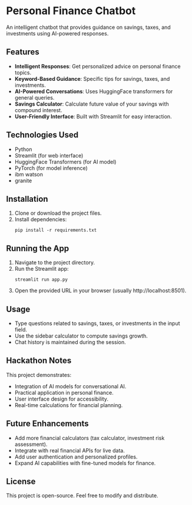 # Personal Finance Chatbot

An intelligent chatbot that provides guidance on savings, taxes, and investments using AI-powered responses.

## Features

- **Intelligent Responses**: Get personalized advice on personal finance topics.
- **Keyword-Based Guidance**: Specific tips for savings, taxes, and investments.
- **AI-Powered Conversations**: Uses HuggingFace transformers for general queries.
- **Savings Calculator**: Calculate future value of your savings with compound interest.
- **User-Friendly Interface**: Built with Streamlit for easy interaction.

## Technologies Used

- Python
- Streamlit (for web interface)
- HuggingFace Transformers (for AI model)
- PyTorch (for model inference)
- ibm watson
- granite

## Installation

1. Clone or download the project files.
2. Install dependencies:
   ```
   pip install -r requirements.txt
   ```

## Running the App

1. Navigate to the project directory.
2. Run the Streamlit app:
   ```
   streamlit run app.py
   ```
3. Open the provided URL in your browser (usually http://localhost:8501).

## Usage

- Type questions related to savings, taxes, or investments in the input field.
- Use the sidebar calculator to compute savings growth.
- Chat history is maintained during the session.

## Hackathon Notes

This project demonstrates:
- Integration of AI models for conversational AI.
- Practical application in personal finance.
- User interface design for accessibility.
- Real-time calculations for financial planning.

## Future Enhancements

- Add more financial calculators (tax calculator, investment risk assessment).
- Integrate with real financial APIs for live data.
- Add user authentication and personalized profiles.
- Expand AI capabilities with fine-tuned models for finance.

## License

This project is open-source. Feel free to modify and distribute.

